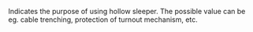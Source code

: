 Indicates the purpose of using hollow sleeper. The possible value can be eg. cable trenching, protection of turnout mechanism, etc.
